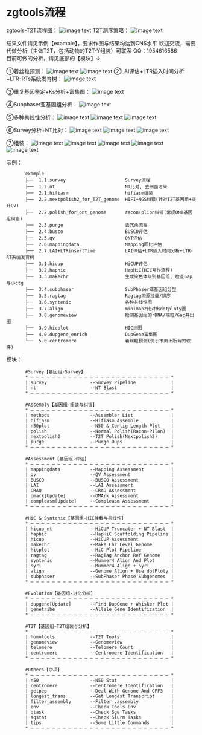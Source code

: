 # zgtools流程
zgtools-T2T流程图：
![image text](https://github.com/linyuiz/zgtools-pipeline/blob/master/%E6%B5%81%E7%A8%8B%E5%9B%BE.svg)
T2T测序策略：
![image text](https://github.com/linyuiz/zgtools-pipeline/blob/master/%E6%B5%8B%E5%BA%8F%E7%AD%96%E7%95%A5.jpg)

结果文件请见示例【example】，要求作图与结果均达到CNS水平
欢迎交流，需要代做分析（主做T2T，包括动物的T2T-Y组装）可联系 QQ：1954616586  
目前可做的分析，请见底部的【模块】↓

①着丝粒预测：
![image text](https://github.com/linyuiz/zgtools-pipeline/blob/master/example/5.0.centromere/chrA01.CCR.Final_plot.png)
![image text](https://github.com/linyuiz/zgtools-pipeline/blob/master/example/5.0.centromere/all_chromosome.png)
②LAI评估+LTR插入时间分析+LTR-RTs系统发育树：
![image text](https://github.com/linyuiz/zgtools-pipeline/blob/master/example/2.7.LAI%2BLTRinsertTime/LTR_InsertionTime%2BLAI%2BLTR_Tree.png)

③重复基因鉴定+Ks分析+富集图：
![image text](https://github.com/linyuiz/zgtools-pipeline/blob/master/example/4.0.dupgene_enrich/dupgene_plot.png)

④Subphaser亚基因组分析：
![image text](https://github.com/linyuiz/zgtools-pipeline/blob/master/example/3.4.subphaser/00.subphaser_allplot.png)

⑤多种共线性分析：
![image text](https://github.com/linyuiz/zgtools-pipeline/blob/master/example/3.6.syntenic/jcvi.have_chrlabels.png)
![image text](https://github.com/linyuiz/zgtools-pipeline/blob/master/example/3.6.syntenic/gapplot.png)
![image text](https://github.com/linyuiz/zgtools-pipeline/blob/master/example/3.7.align/dotPloty_sort.png)

⑥Survey分析+NT比对：
![image text](https://github.com/linyuiz/zgtools-pipeline/blob/master/example/1.1.survey/02.jellyfish_count_kmer/kmer_depth_and_frequencey_distribution.svg)
![image text](https://github.com/linyuiz/zgtools-pipeline/blob/master/example/1.1.survey/04.smudgeplot%E5%85%B6%E4%BB%96%E9%A1%B9%E7%9B%AE/smudgeplot_smudgeplot_log10.png)
![image text](https://github.com/linyuiz/zgtools-pipeline/blob/master/example/1.2.nt/NT.plot1.png)

⑦组装：
![image text](https://github.com/linyuiz/zgtools-pipeline/blob/master/example/2.1.hifiasm/kmer_depth.distribution.png)
![image text](https://github.com/linyuiz/zgtools-pipeline/blob/master/example/2.4.busco/busco_figure.png)
![image text](https://github.com/linyuiz/zgtools-pipeline/blob/master/example/2.5.qv/genome.genome.spectra-cn.fl.png)
![image text](https://github.com/linyuiz/zgtools-pipeline/blob/master/example/2.6.mappingdata/GC_Depth.png)
![image text](https://github.com/linyuiz/zgtools-pipeline/blob/master/example/2.6.mappingdata/each_depth/chr1.density.png)
 
示例：

           example
           ├──  1.1.survey                      Survey流程
           ├──  1.2.nt                          NT比对, 去细菌污染
           ├──  2.1.hifiasm                     hifiasm组装
           ├──  2.2.nextpolish2_for_T2T_genome  HIFI+NGS纠错(针对T2T基因组+提升QV)
           ├──  2.2.polish_for_ont_genome       racon+plion纠错(常规ONT基因组纠错)
           ├──  2.3.purge                       去冗余流程
           ├──  2.4.busco                       BUSCO评估
           ├──  2.5.qv                          ONT评估
           ├──  2.6.mappingdata                 Mapping回比评估
           ├──  2.7.LAI+LTRinsertTime           LAI评估+LTR插入时间分析+LTR-RT系统发育树
           ├──  3.1.hicup                       HiCUP评估
           ├──  3.2.haphic                      HapHiC(HIC互作流程)
           ├──  3.3.makechr                     生成染色体级别基因组, 检查Gap与小ctg
           ├──  3.4.subphaser                   SubPhaser亚基因组分型
           ├──  3.5.ragtag                      Ragtag同源挂载/排序
           ├──  3.6.syntenic                    各种共线性图
           ├──  3.7.align                       minimap2比对出dotploty图
           ├──  3.8.genomeview                  检测基因组的rDNA/端粒/Gap并出图
           ├──  3.9.hicplot                     HIC热图
           ├──  4.0.dupgene_enrich              DupGene富集图
           └──  5.0.centromere                  着丝粒预测(优于市面上所有的软件)  

模块：

           #Survey【基因组-Survey】
           * — — — — — — — — — — — — — — — — — — — — — — — — — — *
           | survey                --Survey Pipeline             |
           | nt                    --NT Blast                    |
           * — — — — — — — — — — — — — — — — — — — — — — — — — — *
    
           #Assembly【基因组-组装与纠错】
           * — — — — — — — — — — — — — — — — — — — — — — — — — — *
           | methods               --Assembler List              |
           | hifiasm               --Hifiasm Assemble            |
           | n50plot               --N50 & Contig Length Plot    |
           | polish                --Normal Polish(Racon+Pilon)  |
           | nextpolish2           --T2T Polish(Nextpolish2)     |
           | purge                 --Purge Dups                  |
           * — — — — — — — — — — — — — — — — — — — — — — — — — — *
    
           #Assessment【基因组-评估】      
           * — — — — — — — — — — — — — — — — — — — — — — — — — — *
           | mappingdata           --Mapping Assessment          |
           | qv                    --QV Assessment               |
           | BUSCO                 --BUSCO Assessment            |
           | LAI                   --LAI Assessment              |
           | CRAQ                  --CRAQ Assessment             |
           | omark[Update]         --OMArk Assessment            |
           | compleasm[Update]     --Compleasm Assessment        |
           * — — — — — — — — — — — — — — — — — — — — — — — — — — *
    
           #HiC & Syntenic【基因组-HIC挂载与共线性】    
           * — — — — — — — — — — — — — — — — — — — — — — — — — — *
           | hicup_nt              --HiCUP Truncater + NT Blast  |
           | haphic                --HapHiC Scaffolding Pipeline |
           | hicup                 --HiCUP Assessment            |
           | makechr               --Make Chr Level Genome       |
           | hicplot               --HiC Plot Pipeline           |
           | ragtag                --RagTag Anchor Ref Genome    |
           | syntenic              --Mummer4 Align And Plot      |
           | syri                  --Mummer4 Align + Syri        |  
           | align                 --Genome Align + Use dotPloty |
           | subphaser             --SubPhaser Phase Subgenomes  |
           * — — — — — — — — — — — — — — — — — — — — — — — — — — *
    
           #Evolution【基因组-进化分析】       
           * — — — — — — — — — — — — — — — — — — — — — — — — — — *
           | dupgene[Update]       --Find DupGene + Whisker Plot |
           | genetribe             --Allele Gene Identification  |
           * — — — — — — — — — — — — — — — — — — — — — — — — — — *
    
           #T2T【基因组-T2T组装与分析】   
           * — — — — — — — — — — — — — — — — — — — — — — — — — — *
           | homotools             --T2T Tools                   |
           | genomeview            --Genomeview                  |
           | telomere              --Telomere Count              |
           | centromere            --Centromere Identification   |
           * — — — — — — — — — — — — — — — — — — — — — — — — — — *
    
           #Others【杂项】
           * — — — — — — — — — — — — — — — — — — — — — — — — — — *
           | n50                   --N50 Stat                    |
           | centromere            --Centromere Identification   |
           | getpep                --Deal With Genome And GFF3   |
           | longest_trans         --Get Longest Transcript      |
           | filter_assembly       --Filter .assembly            |
           | env                   --Check Tools Env             |
           | qtask                 --Check Sge Tasks             |
           | sqstat                --Check Slurm Tasks           |
           | tips                  --Some Little Commands        |
           * — — — — — — — — — — — — — — — — — — — — — — — — — — *

